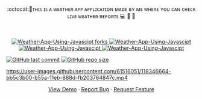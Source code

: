 <p align="center">:octocat:🌟ᴛʜɪꜱ ɪꜱ ᴀ ᴡᴇᴀᴛʜᴇʀ ᴀᴘᴘ ᴀᴘᴘʟɪᴄᴀᴛɪᴏɴ ᴍᴀᴅᴇ ʙʏ ᴍᴇ ᴡʜᴇʀᴇ ʏᴏᴜ ᴄᴀɴ ᴄʜᴇᴄᴋ ʟɪᴠᴇ ᴡᴇᴀᴛʜᴇʀ ʀᴇᴘᴏʀᴛꜱ
  💻 🎯 🚀  <p><br>
<a href="https://github.com/ashish2030/Weather-App-Using-Javascipt/fork" target="blank">

<p align="center">
  <a href="https://github.com/ashish2030/Weather-App-Using-Javascipt/fork" target="blank">
  <img src="https://img.shields.io/github/forks/ashish2030/Weather-App-Using-Javascipt?style=flat-square" alt="Weather-App-Using-Javascipt forks"/>
</a>
<a href="https://github.com/ashish2030/Weather-App-Using-Javascipt/stargazers" target="blank">
<img src="https://img.shields.io/github/stars/ashish2030/Weather-App-Using-Javascipt?style=flat-square" alt="Weather-App-Using-Javascipt"/>
</a>
<a href="https://github.com/ashish2030/Weather-App-Using-Javascipt/issues" target="blank">
<img src="https://img.shields.io/github/issues/ashish2030/Weather-App-Using-Javascipt?style=flat-square" alt="Weather-App-Using-Javascipt"/>
</a>
<a href="https://github.com/ashish2030/Weather-App-Using-Javascipt/pulls" target="blank">
<img src="https://img.shields.io/github/issues-pr/ashish2030/Weather-App-Using-Javascipt?style=flat-square" alt="Weather-App-Using-Javascipt"/>
</a>
  </p>
  
[![GitHub last commit](https://img.shields.io/github/last-commit/ashish2030/Weather-App-Using-Javascipt)](https://github.com/ashish2030/Weather-App-Using-Javascipt/commits/master)
[![GitHub repo size](https://img.shields.io/github/repo-size/ashish2030/Weather-App-Using-Javascipt)](https://github.com/ashish2030/Weather-App-Using-Javascipt/archive/master.zip)
 
https://user-images.githubusercontent.com/61516051/118346664-bb5c3b00-b55a-11eb-888d-fb203764847c.mp4

<p align="center">
    <a href="https://ashish2030.github.io/Weather-App-Using-Javascipt/" target="blank">View Demo</a>
    ·
    <a href="https://github.com/ashish2030/Weather-App-Using-Javascipt/issues/new/choose">Report Bug</a>
    ·
    <a href="https://github.com/ashish2030/Weather-App-Using-Javascipt/issues/new/choose">Request Feature</a>
</p>
